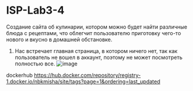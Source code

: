 # ISP-Lab3-4
Создание сайта об кулинарии, котором можно будет найти различные блюда с рецептами, что облегчит пользователю приготовку чего-то нового и вкусно в домашней обстановке.
1. Нас встречает главная страница, в котором ничего нет, так как пользователь не вошел в аккаунт, поэтому не может посмотреть полностью все.
 ![image](https://user-images.githubusercontent.com/79207246/172470625-c5982bcf-0c47-4f81-80d8-76fbc703f6d5.png)

dockerhub https://hub.docker.com/repository/registry-1.docker.io/nbkmisha/site/tags?page=1&ordering=last_updated
